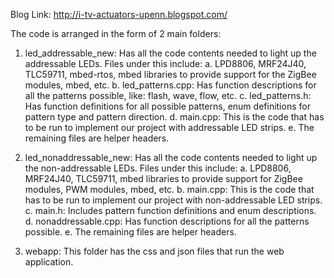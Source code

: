 Blog Link: http://i-tv-actuators-upenn.blogspot.com/

The code is arranged in the form of 2 main folders:

1. led_addressable_new: Has all the code contents needed to light up the addressable LEDs. Files under this include:
    a. LPD8806, MRF24J40, TLC59711, mbed-rtos, mbed libraries to provide support for the ZigBee modules, mbed, etc.
    b. led_patterns.cpp: Has function descriptions for all the patterns possible, like: flash, wave, flow, etc.
    c. led_patterns.h: Has function definitions for all possible patterns, enum definitions for pattern type and pattern direction.
    d. main.cpp: This is the code that has to be run to implement our project with addressable LED strips.
    e. The remaining files are helper headers.

2. led_nonaddressable_new: Has all the code contents needed to light up the non-addressable LEDs. Files under this include:
    a. LPD8806, MRF24J40, TLC59711, mbed libraries to provide support for ZigBee modules, PWM modules, mbed, etc.
    b. main.cpp: This is the code that has to be run to implement our project with non-addressable LED strips.
    c. main.h: Includes pattern function definitions and enum descriptions.
    d. nonaddressable.cpp: Has function descriptions for all the patterns possible.
    e. The remaining files are helper headers.

3. webapp: This folder has the css and json files that run the web application.
